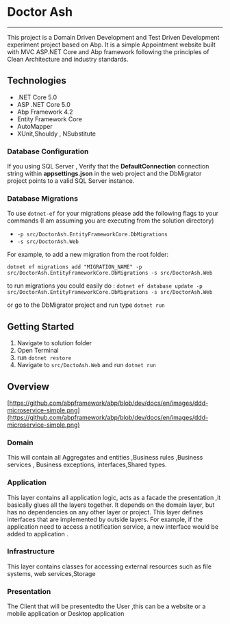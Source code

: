 # Doctor Ash
<hr/>

This project is a Domain Driven Development and Test Driven Development experiment project based on Abp.
It is a simple Appointment website built with MVC  ASP.NET Core and Abp framework following the principles of Clean Architecture and industry standards.

## Technologies

* .NET Core 5.0
* ASP .NET Core 5.0
* Abp Framework 4.2
* Entity Framework Core 
* AutoMapper
* XUnit,Shouldy , NSubstitute

### Database Configuration

If you using SQL Server , Verify that the **DefaultConnection** connection string within **appsettings.json** in the web project and the DbMigrator project points to a valid SQL Server instance. 

### Database Migrations

To use `dotnet-ef` for your migrations please add the following flags to your commands (I am assuming  you are executing from the solution directory)

* `-p src/DoctorAsh.EntityFrameworkCore.DbMigrations` 
* `-s src/DoctorAsh.Web`

For example, to add a new migration from the root folder:

 `dotnet ef migrations add "MIGRATION_NAME" -p src/DoctorAsh.EntityFrameworkCore.DbMigrations -s src/DoctorAsh.Web `

to run migrations you could easily do :
`dotnet ef database update -p src/DoctorAsh.EntityFrameworkCore.DbMigrations -s src/DoctorAsh.Web`

or go to the DbMigrator project and run type `dotnet run`


## Getting Started

1. Navigate to solution folder 
2. Open Terminal 
3. run `dotnet restore` 
4. Navigate to `src/DoctoAsh.Web` and run `dotnet run` 

## Overview

[https://github.com/abpframework/abp/blob/dev/docs/en/images/ddd-microservice-simple.png](https://github.com/abpframework/abp/blob/dev/docs/en/images/ddd-microservice-simple.png)
### Domain

This will contain all Aggregates and entities ,Business rules ,Business services , Business exceptions, interfaces,Shared types.

### Application

This layer contains all application logic, acts as a facade the presentation ,it basically   glues all the layers together. It  depends on the domain layer, but has no dependencies on any other layer or project. This layer defines interfaces that are implemented by outside layers. For example, if the application need to access a notification service, a new interface would be added to application .

### Infrastructure

This layer contains classes for accessing external resources such as file systems, web services,Storage

### Presentation

The Client that will be presentedto the User ,this can be a website or a mobile application or Desktop application

